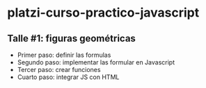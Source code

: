 # platzi-curso-practico-javascript

## Talle #1: figuras geométricas

- Primer paso: definir las formulas
- Segundo paso: implementar las formular en Javascript
- Tercer paso: crear funciones
- Cuarto paso: integrar JS con HTML